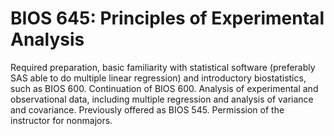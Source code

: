 # BIOS 645: Principles of Experimental Analysis

Required preparation, basic familiarity with statistical software (preferably SAS able to do multiple linear regression) and introductory biostatistics, such as BIOS 600. Continuation of BIOS 600. Analysis of experimental and observational data, including multiple regression and analysis of variance and covariance. Previously offered as BIOS 545. Permission of the instructor for nonmajors.